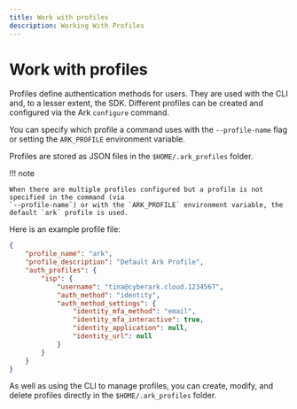 ```yaml
---
title: Work with profiles
description: Working With Profiles
---
```


# Work with profiles
Profiles define authentication methods for users. They are used with the CLI and, to a lesser extent, the SDK. Different profiles can be created and configured via the Ark `configure` command.

You can specify which profile a command uses with the `--profile-name` flag or setting the `ARK_PROFILE` environment variable.

Profiles are stored as JSON files in the `$HOME/.ark_profiles` folder.

!!! note

    When there are multiple profiles configured but a profile is not specified in the command (via  
    `--profile-name`) or with the `ARK_PROFILE` environment variable, the default `ark` profile is used.


Here is an example profile file:

``` json
{
    "profile_name": "ark",
    "profile_description": "Default Ark Profile",
    "auth_profiles": {
        "isp": {
            "username": "tina@cyberark.cloud.1234567",
            "auth_method": "identity",
            "auth_method_settings": {
                "identity_mfa_method": "email",
                "identity_mfa_interactive": true,
                "identity_application": null,
                "identity_url": null
            }
        }
    }
}
```

As well as using the CLI to manage profiles, you can create, modify, and delete profiles directly in the `$HOME/.ark_profiles` folder.
